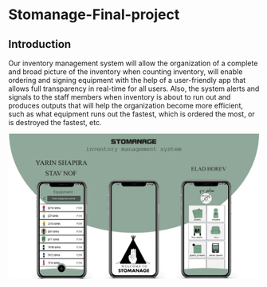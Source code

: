 # Stomanage-Final-project
## Introduction
Our inventory management system will allow the organization of a complete and broad picture of the inventory when counting inventory, will enable ordering and signing equipment with the help of a user-friendly app that allows full transparency in real-time for all users. 
Also, the system alerts and signals to the staff members when inventory is about to run out and produces outputs that will help the organization become more efficient, such as what equipment runs out the fastest, which is ordered the most, or is destroyed the fastest, etc.


![](files/readme_file.jpg)
